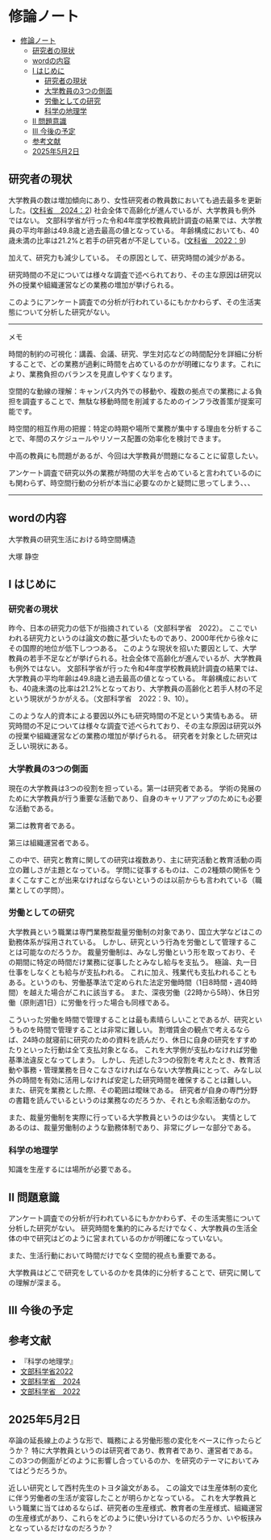 # 修論ノート

- [修論ノート](#修論ノート)
  - [研究者の現状](#研究者の現状)
  - [wordの内容](#wordの内容)
  - [I はじめに](#i-はじめに)
    - [研究者の現状](#研究者の現状-1)
    - [大学教員の3つの側面](#大学教員の3つの側面)
    - [労働としての研究](#労働としての研究)
    - [科学の地理学](#科学の地理学)
  - [II 問題意識](#ii-問題意識)
  - [III 今後の予定](#iii-今後の予定)
  - [参考文献](#参考文献)
  - [2025年5月2日](#2025年5月2日)

## 研究者の現状

大学教員の数は増加傾向にあり、女性研究者の教員数においても過去最多を更新した。([文科省　2024：2](https://www.mext.go.jp/content/20241213-mxt_chousa01-000037551_01.pdf))
社会全体で高齢化が進んでいるが、大学教員も例外ではない。
文部科学省が行った令和4年度学校教員統計調査の結果では、大学教員の平均年齢は49.8歳と過去最高の値となっている。
年齢構成においても、40歳未満の比率は21.2%と若手の研究者が不足している。([文科省　2022：9](https://www.mext.go.jp/content/20240321-mxt_chousa01-000030586_1.pdf))

加えて、研究力も減少している。
その原因として、研究時間の減少がある。

研究時間の不足については様々な調査で述べられており、その主な原因は研究以外の授業や組織運営などの業務の増加が挙げられる。

このようにアンケート調査での分析が行われているにもかかわらず、その生活実態について分析した研究がない。

---

メモ

時間的制約の可視化：講義、会議、研究、学生対応などの時間配分を詳細に分析することで、どの業務が過剰に時間を占めているのかが明確になります。これにより、業務負担のバランスを見直しやすくなります。

空間的な動線の理解：キャンパス内外での移動や、複数の拠点での業務による負担を調査することで、無駄な移動時間を削減するためのインフラ改善策が提案可能です。

時空間的相互作用の把握：特定の時期や場所で業務が集中する理由を分析することで、年間のスケジュールやリソース配置の効率化を検討できます。

中高の教員にも問題があるが、今回は大学教員が問題になることに留意したい。

アンケート調査で研究以外の業務が時間の大半を占めていると言われているのにも関わらず、時空間行動の分析が本当に必要なのかと疑問に思ってしまう、、、

---

## wordの内容

大学教員の研究生活における時空間構造

大塚 静空

## I はじめに

### 研究者の現状

昨今、日本の研究力の低下が指摘されている（文部科学省　2022）。
ここでいわれる研究力というのは論文の数に基づいたものであり、2000年代から徐々にその国際的地位が低下しつつある。
このような現状を招いた要因として、大学教員の若手不足などが挙げられる。社会全体で高齢化が進んでいるが、大学教員も例外ではない。
文部科学省が行った令和4年度学校教員統計調査の結果では、大学教員の平均年齢は49.8歳と過去最高の値となっている。
年齢構成においても、40歳未満の比率は21.2%となっており、大学教員の高齢化と若手人材の不足という現状がうかがえる。（文部科学省　2022：9、10）。

このような人的資本による要因以外にも研究時間の不足という実情もある。
研究時間の不足については様々な調査で述べられており、その主な原因は研究以外の授業や組織運営などの業務の増加が挙げられる。
研究者を対象とした研究は乏しい現状にある。

### 大学教員の3つの側面

現在の大学教員は3つの役割を担っている。第一は研究者である。
学術の発展のために大学教員が行う重要な活動であり、自身のキャリアアップのためにも必要な活動である。

第二は教育者である。

第三は組織運営者である。

この中で、研究と教育に関しての研究は複数あり、主に研究活動と教育活動の両立の難しさが主題となっている。
学問に従事するものは、この2種類の関係をうまくこなすことが出来なければならないというのは以前からも言われている（職業としての学問）。

### 労働としての研究

大学教員という職業は専門業務型裁量労働制の対象であり、国立大学などはこの勤務体系が採用されている。
しかし、研究という行為を労働として管理することは可能なのだろうか。
裁量労働制は、みなし労働という形を取っており、その期間に特定の時間だけ業務に従事したとみなし給与を支払う。
極論、丸一日仕事をしなくとも給与が支払われる。
これに加え、残業代も支払われることもある。というのも、労働基準法で定められた法定労働時間（1日8時間・週40時間）を越えた場合がこれに該当する。
また、深夜労働（22時から5時）、休日労働（原則週1日）に労働を行った場合も同様である。

こういった労働を時間で管理することは最も素晴らしいことであるが、研究というものを時間で管理することは非常に難しい。
割増賃金の観点で考えるならば、24時の就寝前に研究のための資料を読んだり、休日に自身の研究をすすめたりといった行動は全て支払対象となる。
これを大学側が支払わなければ労働基準法違反となってしまう。
しかし、先述した3つの役割を考えたとき、教育活動や事務・管理業務を日々こなさなければならない大学教員にとって、みなし以外の時間を有効に活用しなければ安定した研究時間を確保することは難しい。
また、研究を業務とした際、その範囲は曖昧である。
研究者が自身の専門分野の書籍を読んでいるというのは業務なのだろうか、それとも余暇活動なのか。

また、裁量労働制を実際に行っている大学教員というのは少ない。
実情としてあるのは、裁量労働制のような勤務体制であり、非常にグレーな部分である。

### 科学の地理学

知識を生産するには場所が必要である。

## II 問題意識

アンケート調査での分析が行われているにもかかわらず、その生活実態について分析した研究がない。
研究時間を集約的にみるだけでなく、大学教員の生活全体の中で研究はどのように営まれているのかが明確になっていない。

また、生活行動において時間だけでなく空間的視点も重要である。

大学教員はどこで研究をしているのかを具体的に分析することで、研究に関しての理解が深まる。

## III 今後の予定

## 参考文献

- 『科学の地理学』
- [文部科学省2022](https://www.mext.go.jp/b_menu/hakusho/html/hpaa202201/1421221_00005.html)
- [文部科学省　2024](https://www.mext.go.jp/content/20241213-mxt_chousa01-000037551_01.pdf)
- [文部科学省　2022](https://www.mext.go.jp/content/20240321-mxt_chousa01-000030586_1.pdf)

## 2025年5月2日

卒論の延長線上のような形で、職務による労働形態の変化をベースに作ったらどうか？
特に大学教員というのは研究者であり、教育者であり、運営者である。
この3つの側面がどのように影響し合っているのか、を研究のテーマにおいてみてはどうだろうか。

近しい研究として西村先生のトヨタ論文がある。
この論文では生産体制の変化に伴う労働者の生活が変容したことが明らかとなっている。
これを大学教員という職業に当てはめるならば、研究者の生産様式、教育者の生産様式、組織運営の生産様式があり、これらをどのように使い分けているのだろうか、いや板挟みとなっているだけなのだろうか？
